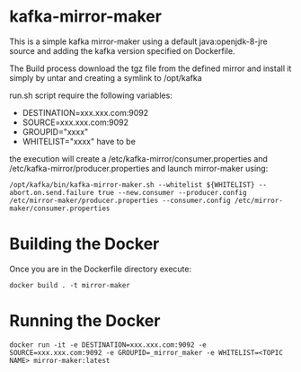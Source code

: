 # kafka-mirror-maker

This is a simple kafka mirror-maker using a default java:openjdk-8-jre source and adding the kafka version specified on Dockerfile.

The Build process download the tgz file from the defined mirror and install it simply by untar and creating a symlink to /opt/kafka

run.sh script require the following variables:

* DESTINATION=xxx.xxx.com:9092
* SOURCE=xxx.xxx.com:9092
* GROUPID="xxxx"
* WHITELIST="xxxx" have to be 

the execution will create a /etc/kafka-mirror/consumer.properties and /etc/kafka-mirror/producer.properties and launch mirror-maker using:
```
/opt/kafka/bin/kafka-mirror-maker.sh --whitelist ${WHITELIST} --abort.on.send.failure true --new.consumer --producer.config /etc/mirror-maker/producer.properties --consumer.config /etc/mirror-maker/consumer.properties
```

# Building the Docker

Once you are in the Dockerfile directory execute:

```
docker build . -t mirror-maker 
```

# Running the Docker
```
docker run -it -e DESTINATION=xxx.xxx.com:9092 -e SOURCE=xxx.xxx.com:9092 -e GROUPID=_mirror_maker -e WHITELIST=<TOPIC NAME> mirror-maker:latest
```
